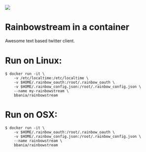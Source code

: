 [![](https://badge.imagelayers.io/bbania/rainbowstream:latest.svg)](https://imagelayers.io/?images=bbania/rainbowstream:latest 'Get your own badge on imagelayers.io')

Rainbowstream in a container
============================

Awesome text based twitter client.

# Run on Linux:

```
$ docker run -it \
    -v /etc/localtime:/etc/localtime \
    -v $HOME/.rainbow_oauth:/root/.rainbow_oauth \
    -v $HOME/.rainbow_config.json:/root/.rainbow_config.json \
    --name my-rainbowstream \
    bbania/rainbowstream
```

# Run on OSX:

```
$ docker run -it \
    -v $HOME/.rainbow_oauth:/root/.rainbow_oauth \
    -v $HOME/.rainbow_config.json:/root/.rainbow_config.json \
    --name rainbowstream \
    bbania/rainbowstream
```

